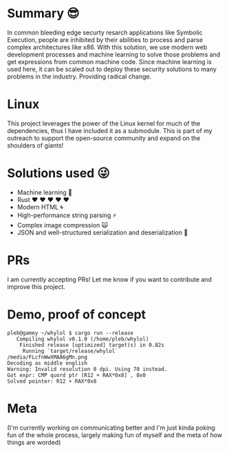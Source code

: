 # Summary :sunglasses:

In common bleeding edge securty resarch applications like Symbolic Execution,
people are inhibited by their abilities to process and parse complex
architectures like x86. With this solution, we use modern web development
processes and machine learning to solve those problems and get expressions
from common machine code. Since machine learning is used here, it can be
scaled out to deploy these security solutions to many problems in the industry.
Providing radical change.

# Linux

This project leverages the power of the Linux kernel for much of the
dependencies, thus I have included it as a submodule. This is part of my
outreach to support the open-source community and expand on the shoulders
of giants!

# Solutions used :stuck_out_tongue_winking_eye:

- Machine learning :volcano:
- Rust :heart: :heart: :heart: :heart: :heart:
- Modern HTML :cyclone:
- High-performance string parsing :zap:
- Complex image compression :scream_cat:
- JSON and well-structured serialization and deserialization :pray:

# PRs

I am currently accepting PRs! Let me know if you want to contribute and improve
this project.

# Demo, proof of concept

```
pleb@gamey ~/whylol $ cargo run --release
   Compiling whylol v0.1.0 (/home/pleb/whylol)
    Finished release [optimized] target(s) in 0.82s
     Running `target/release/whylol`
/media/FLcfnWwXMAA6gMn.png
Decoding as middle english
Warning: Invalid resolution 0 dpi. Using 70 instead.
Got expr: CMP quord ptr (R12 + RAX*0x8] , 0x0
Solved pointer: R12 + RAX*0x8
```

# Meta

(I'm currently working on communicating better and I'm just kinda poking fun
of the whole process, largely making fun of myself and the meta of how things
are worded)


